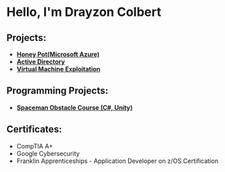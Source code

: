 <h1>Hello, I'm Drayzon Colbert </h1>

<h2>Projects:</h2>

- <b>[Honey Pot(Microsoft Azure)](https://github.com/DrayColb/Honey-Pot)</b>
- <b>[Active Directory](https://github.com/DrayColb/Active-Directory)</b>
- <b> [Virtual Machine Exploitation](https://github.com/DrayColb/VM-Exploitation)</b>


<h2>Programming Projects:</h2>

- <b>[Spaceman Obstacle Course (C#, Unity)](https://github.com/DrayColb/DrayColb1/blob/main/README.md)</b>

<h2>Certificates:</h2>

  - CompTIA A+
  - Google Cybersecurity
  - Franklin Apprenticeships - Application Developer on z/OS Certification
  

